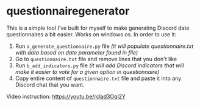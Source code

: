 # questionnairegenerator

This is a simple tool I've built for myself to make generating Discord date questionnaires a bit easier.
Works on windows os. In order to use it:

1. Run `a_generate_questionnaire.py` file *(it will populate questionnaire.txt with data based on date parameter found in file)*
2. Go to `questionnaire.txt` file and remove lines that you don't like
3. Run `b_add_indicators.py` file *(it will add Discord indicators that will make it easier to vote for a given option in questionnaire)*
4. Copy entire content of `questionnaire.txt` file and paste it into any Discord chat that you want.

Video instruction:
https://youtu.be/rclad3Oql2Y